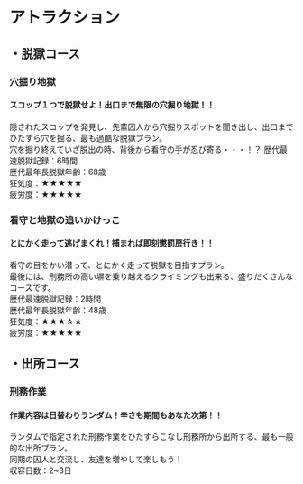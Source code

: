 # アトラクション  
   
## ・脱獄コース  
### 穴掘り地獄  
#### スコップ１つで脱獄せよ！出口まで無限の穴掘り地獄！！  
隠されたスコップを発見し、先輩囚人から穴掘りスポットを聞き出し、出口までひたすら穴を掘る、最も過酷な脱獄プラン。  
穴を掘り終えていざ脱出の時、背後から看守の手が忍び寄る・・・！？ 
歴代最速脱獄記録：6時間  
歴代最年長脱獄年齢：68歳  
狂気度：★★★★★  
疲労度：★★★★★  
### 看守と地獄の追いかけっこ
#### とにかく走って逃げまくれ！捕まれば即刻懲罰房行き！！
看守の目をかい潜って、とにかく走って脱獄を目指すプラン。  
最後には、刑務所の高い塀を乗り越えるクライミングも出来る、盛りだくさんなコースです。  
歴代最速脱獄記録：2時間  
歴代最年長脱獄年齢：48歳  
狂気度：★★★☆☆  
疲労度：★★★★★  
## ・出所コース
### 刑務作業  
#### 作業内容は日替わりランダム！辛さも期間もあなた次第！！
ランダムで指定された刑務作業をひたすらこなし刑務所から出所する、最も一般的な出所プラン。  
同期の囚人と交流し、友達を増やして楽しもう！  
収容日数：2~3日
